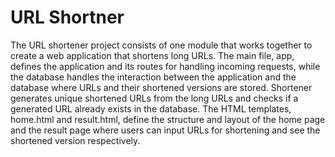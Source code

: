 # URL Shortner

The URL shortener project consists of one module that works together to create a web application that shortens long URLs. The main file, app, defines the application and its routes for handling incoming requests, while the database handles the interaction between the application and the database where URLs and their shortened versions are stored. Shortener generates unique shortened URLs from the long URLs and checks if a generated URL already exists in the database. The HTML templates, home.html and result.html, define the structure and layout of the home page and the result page where users can input URLs for shortening and see the shortened version respectively.
